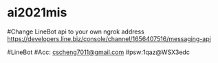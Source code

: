 # ai2021mis

#Change LineBot api to your own ngrok address
https://developers.line.biz/console/channel/1656407516/messaging-api

#LineBot
#Acc: cscheng7011@gmail.com
#psw:1qaz@WSX3edc
